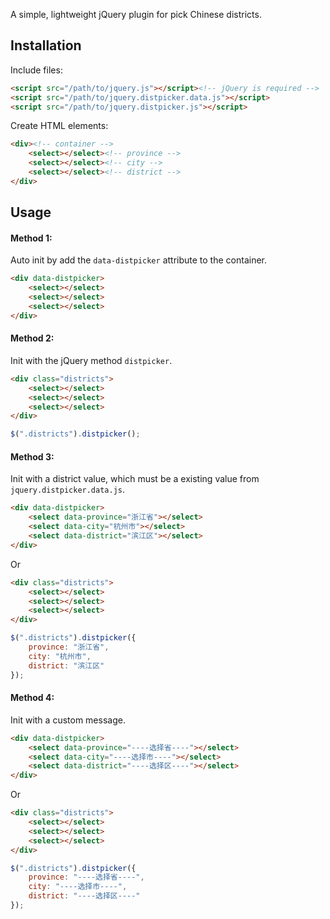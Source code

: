 A simple, lightweight jQuery plugin for pick Chinese districts.

## Installation

Include files:

```html
<script src="/path/to/jquery.js"></script><!-- jQuery is required -->
<script src="/path/to/jquery.distpicker.data.js"></script>
<script src="/path/to/jquery.distpicker.js"></script>
```

Create HTML elements:

```html
<div><!-- container -->
	<select></select><!-- province -->
	<select></select><!-- city -->
	<select></select><!-- district -->
</div>
```


## Usage

#### Method 1:

Auto init by add the `data-distpicker` attribute to the container.

```html
<div data-distpicker>
	<select></select>
	<select></select>
	<select></select>
</div>
```

#### Method 2:

Init with the jQuery method `distpicker`.

```html
<div class="districts">
	<select></select>
	<select></select>
	<select></select>
</div>
```

```javascript
$(".districts").distpicker();
```

#### Method 3:

Init with a district value, which must be a existing value from `jquery.distpicker.data.js`.

```html
<div data-distpicker>
	<select data-province="浙江省"></select>
	<select data-city="杭州市"></select>
	<select data-district="滨江区"></select>
</div>
```

Or

```html
<div class="districts">
	<select></select>
	<select></select>
	<select></select>
</div>
```

```javascript
$(".districts").distpicker({
	province: "浙江省",
	city: "杭州市",
	district: "滨江区"
});
```

#### Method 4:

Init with a custom message.

```html
<div data-distpicker>
	<select data-province="----选择省----"></select>
	<select data-city="----选择市----"></select>
	<select data-district="----选择区----"></select>
</div>
```

Or

```html
<div class="districts">
	<select></select>
	<select></select>
	<select></select>
</div>
```

```javascript
$(".districts").distpicker({
	province: "----选择省----",
	city: "----选择市----",
	district: "----选择区----"
});
```

